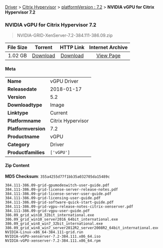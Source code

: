 
[Driver](/README.md)  >  [Citrix Hypervisor](/index/Driver/Citrix_Hypervisor.md)  >  [platformVersion : 7.2](/index/Driver/Citrix_Hypervisor/7.2.md)  >  **NVIDIA vGPU for Citrix Hypervisor 7.2**


###    NVIDIA vGPU for Citrix Hypervisor 7.2

> NVIDIA-GRID-XenServer-7.2-384.111-386.09.zip   


| **File Size** | **Torrent**  | **HTTP Link** | **Internet Archive** |
|:-------------:|:------------:|:-------------:|:--------------------:|
| 1.02 GB |  [Download](https://archive.org/download/nvgpu_NVIDIA-GRID-XenServer-7.2-384.111-386.09.zip/nvgpu_NVIDIA-GRID-XenServer-7.2-384.111-386.09.zip_archive.torrent)       | [Download](https://archive.org/compress/nvgpu_NVIDIA-GRID-XenServer-7.2-384.111-386.09.zip) | [View Page](https://archive.org/details/nvgpu_NVIDIA-GRID-XenServer-7.2-384.111-386.09.zip)       |

#### Meta

<table>
<tr><td><strong>Name</strong></td><td>vGPU Driver</td></tr>
<tr><td><strong>Releasedate</strong></td><td>2018-01-17</td></tr>
<tr><td><strong>Version</strong></td><td>5.2</td></tr>
<tr><td><strong>Downloadtype</strong></td><td>Image</td></tr>
<tr><td><strong>Linktype</strong></td><td>Current</td></tr>
<tr><td><strong>Platformname</strong></td><td>Citrix Hypervisor</td></tr>
<tr><td><strong>Platformversion</strong></td><td>7.2</td></tr>
<tr><td><strong>Productname</strong></td><td>vGPU</td></tr>
<tr><td><strong>Category</strong></td><td>Driver</td></tr>
<tr><td><strong>Productfamilies</strong></td><td><code>['vGPU']</code></td></tr>
</table>

#### Zip Content

**MD5 Checksum**: `355a4255d77f1bb35a032705da15489c`

```text
384.111-386.09-grid-gpumodeswitch-user-guide.pdf
384.111-386.09-grid-license-server-release-notes.pdf
384.111-386.09-grid-license-server-user-guide.pdf
384.111-386.09-grid-licensing-user-guide.pdf
384.111-386.09-grid-software-quick-start-guide.pdf
384.111-386.09-grid-vgpu-release-notes-citrix-xenserver.pdf
384.111-386.09-grid-vgpu-user-guide.pdf
386.09_grid_win10_32bit_international.exe
386.09_grid_win10_server2016_64bit_international.exe
386.09_grid_win8_win7_32bit_international.exe
386.09_grid_win8_win7_server2012R2_server2008R2_64bit_international.exe
NVIDIA-Linux-x86_64-384.111-grid.run
NVIDIA-vGPU-xenserver-7.2-384.111.x86_64.iso
NVIDIA-vGPU-xenserver-7.2-384.111.x86_64.rpm
```